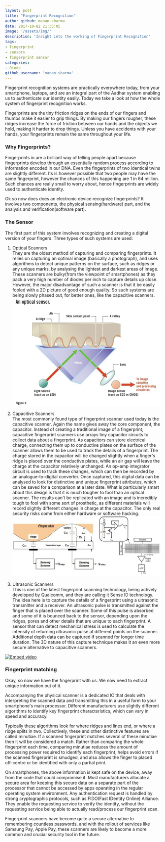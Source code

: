 ```yaml
---
layout: post
title: "Fingerprint Recognition"
author_github: manan-sharma
date: 2017-10-02 21:35:05
image: '/assets/img/'
description: 'Insight into the working of Fingerprint Recognition'
tags:
- fingerprint
- sensors
- fingerprint sensor
categories:
- Diode
github_username: 'manan-sharma'
---
```


Fingerprint recognition systems are practically everywhere today, from your smartphone, laptops, and are an integral part of the Aadhar system enabling us to authenticate our identity easily. Today we take a look at how the whole system of fingerprint recognition works.  

Fingerprints are the tiny friction ridges on the ends of our fingers and thumbs make it easier to grip things. By making our fingers rougher, these ridges increase the force of friction between our hands and the objects we hold, making it harder to drop things. Unless you have accidents with your hands, your fingerprints remain the same throughout your life.

### Why Fingerprints?

Fingerprints in are a brilliant way of telling people apart because fingerprints develop through an essentially random process according to information encoded in our DNA. Even the fingerprints of two identical twins are slightly different. Its is however possible that two people may have the same fingerprint, however the chances of this happening are 1 in 64 million. Such chances are really small to worry about, hence fingerprints are widely used to authenticate identity.

Ok so now does does an electronic device recognize fingerprints? It involves two components, the physical sensing(hardware) part, and the analysis and verification(software part).

### The Sensor

The first part of this system involves recognizing and creating a digital version of your fingers. Three types of such systems are used:

1. Optical Scanners  
They are the oldest method of capturing and comparing fingerprints. It relies on capturing an optimal image (basically a photograph), and uses algorithms to detect unique patterns on the surface, such as ridges or any unique marks, by analysing the lightest and darkest areas of image. These scanners are bulky(from the viewpoint of smartphones) as they pack a very high number of diodes per inch to capture details up close. However, the major disadvantage of such a scanner is that it be easily fooled with a 2D picture of good enough quality. So such systems are being slowly phased out, for better ones, like the capacitive scanners.
![1](/blog/assets/img/finger-prints/1.jpg)

2. Capacitive Scanners  
The most commonly found type of fingerprint scanner used today is the capacitive scanner. Again the name gives away the core component, the capacitor. Instead of creating a traditional image of a fingerprint, capacitive fingerprint scanners use arrays tiny capacitor circuits to collect data about a fingerprint. As capacitors can store electrical charge, connecting them up to conductive plates on the surface of the scanner allows them to be used to track the details of a fingerprint. The charge stored in the capacitor will be changed slightly when a finger's ridge is placed over the conductive plates, while an air gap will leave the charge at the capacitor relatively unchanged. An op-amp integrator circuit is used to track these changes, which can then be recorded by an analogue-to-digital converter. Once captured, this digital data can be analysed to look for distinctive and unique fingerprint attributes, which can be saved for a comparison at a later date. What is particularly smart about this design is that it is much tougher to fool than an optical scanner. The results can't be replicated with an image and is incredibly tough to fool with some sort of prosthetic, as different materials will record slightly different changes in charge at the capacitor. The only real security risks come from either hardware or software hacking.  
![2](/blog/assets/img/finger-prints/2.jpg)
3. Ultrasonic Scanners  
This is one of the latest fingerprint scanning technology, being actively developed by Qualcomm, and they are calling it Sense ID technology. The idea here is to capture the details of a fingerprint using a ultrasonic transmitter and a receiver. An ultrasonic pulse is transmitted against the finger that is placed over the scanner. Some of this pulse is absorbed and some of it is bounced back to the sensor, depending upon the ridges, pores and other details that are unique to each fingerprint. A sensor that can detect mechanical stress is used to calculate the intensity of returning ultrasonic pulse at different points on the scanner. Additional depth data can be captured if scanned for longer time duration.  The 3D nature of this capture technique makes it an even more secure alternative to capacitive scanners.

 [![Embed video](https://img.youtube.com/vi/FtKKZyYbZtw/0.jpg)](https://www.youtube.com/watch?v=FtKKZyYbZtw)

### Fingerprint matching

Okay, so now we have the fingerprint with us. We now need to extract unique information out of it.

Accompanying the physical scanner is a dedicated IC that deals with interpreting the scanned data and transmitting this in a useful form to your smartphone's main processor. Different manufacturers use slightly different algorithms to identify key fingerprint characteristics, which can vary in speed and accuracy.

Typically these algorithms look for where ridges and lines end, or where a ridge splits in two. Collectively, these and other distinctive features are called minutiae. If a scanned fingerprint matches several of these minutiae then it will be considered a match. Rather than comparing the whole fingerprint each time, comparing minutiae reduces the amount of processing power required to identify each fingerprint, helps avoid errors if the scanned fingerprint is smudged, and also allows the finger to placed off-centre or be identified with only a partial print.

On smartphones, the above information is kept safe on the device, away from the code that could compromise it. Most manufacturers allocate a secure area for keeping this secure data on a separate part of the processor that cannot be accessed by apps operating in the regular operating system environment. Any authentication request is handled by strong cryptographic protocols, such as FIDO(Fast IDentity Online) Alliance. They enable the requesting service to verify the identity, without the requesting service being able to actually read/process our fingerprint scan.

Fingerprint scanners have become quite a secure alternative to remembering countless passwords, and with the rollout of services like Samsung Pay, Apple Pay, these scanners are likely to become a more common and crucial security tool in the future.
